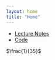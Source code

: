 ```yaml
---
layout: home
title: "Home"
---
```

* [Lecture Notes](./LectureNotes)
* [Code](./code)

$\frac{1}{35}$ 


